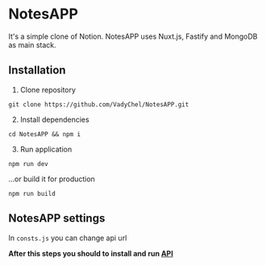 # NotesAPP

It's a simple clone of Notion. NotesAPP uses Nuxt.js, Fastify and MongoDB as main stack.

## Installation

1. Clone repository

```
git clone https://github.com/VadyChel/NotesAPP.git
```

2. Install dependencies

```
cd NotesAPP && npm i
```

3. Run application

```
npm run dev
```

...or build it for production

```
npm run build
```

## NotesAPP settings

In `consts.js` you can change api url

**After this steps you should to install and run [API](https://github.com/VadyChel/NotesAppAPI)**
